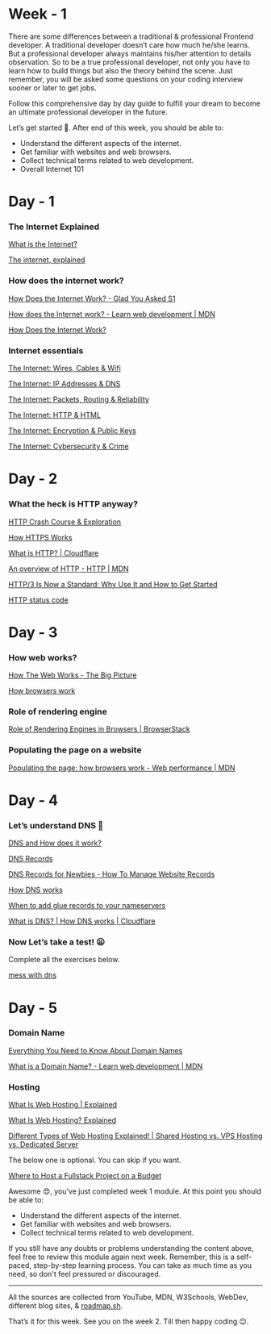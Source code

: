 # Week - 1

There are some differences between a traditional & professional Frontend developer. A traditional developer doesn’t care how much he/she learns. But a professional developer always maintains his/her attention to details observation. So to be a true professional developer, not only you have to learn how to build things but also the theory behind the scene. Just remember, you will be asked some questions on your coding interview sooner or later to get jobs.

Follow this comprehensive day by day guide to fulfill your dream to become an ultimate professional developer in the future.

Let’s get started 🚀. After end of this week, you should be able to:

- Understand the different aspects of the internet.
- Get familiar with websites and web browsers.
- Collect technical terms related to web development.
- Overall Internet 101

# Day - 1

### The Internet Explained

[What is the Internet?](https://www.youtube.com/watch?v=Dxcc6ycZ73M)

[The internet, explained](https://www.vox.com/2014/6/16/18076282/the-internet)

### How does the internet work?

[How Does the Internet Work? - Glad You Asked S1](https://www.youtube.com/watch?v=TNQsmPf24go)

[How does the Internet work? - Learn web development | MDN](https://developer.mozilla.org/en-US/docs/Learn/Common_questions/Web_mechanics/How_does_the_Internet_work)

[How Does the Internet Work?](https://web.stanford.edu/class/msande91si/www-spr04/readings/week1/InternetWhitepaper.htm)

### Internet essentials

[The Internet: Wires, Cables & Wifi](https://youtu.be/ZhEf7e4kopM)

[The Internet: IP Addresses & DNS](https://youtu.be/5o8CwafCxnU)

[The Internet: Packets, Routing & Reliability](https://youtu.be/AYdF7b3nMto)

[The Internet: HTTP & HTML](https://youtu.be/kBXQZMmiA4s)

[The Internet: Encryption & Public Keys](https://youtu.be/ZghMPWGXexs)

[The Internet: Cybersecurity & Crime](https://youtu.be/AuYNXgO_f3Y)

# Day - 2

### What the heck is HTTP anyway?

[HTTP Crash Course & Exploration](https://www.youtube.com/watch?v=iYM2zFP3Zn0)

[How HTTPS Works](https://howhttps.works/why-do-we-need-https/)

[What is HTTP? | Cloudflare](https://www.cloudflare.com/en-gb/learning/ddos/glossary/hypertext-transfer-protocol-http/)

[An overview of HTTP - HTTP | MDN](https://developer.mozilla.org/en-US/docs/Web/HTTP/Overview)

[HTTP/3 Is Now a Standard: Why Use It and How to Get Started](https://thenewstack.io/http-3-is-now-a-standard-why-use-it-and-how-to-get-started/)

[HTTP status code](https://www.youtube.com/watch?v=qmpUfWN7hh4)

# Day - 3

### How web works?

[How The Web Works - The Big Picture](https://www.youtube.com/watch?v=hJHvdBlSxug)

[How browsers work](https://web.dev/howbrowserswork/)

### Role of rendering engine

[Role of Rendering Engines in Browsers | BrowserStack](https://www.browserstack.com/guide/browser-rendering-engine)

### Populating the page on a website

[Populating the page: how browsers work - Web performance | MDN](https://developer.mozilla.org/en-US/docs/Web/Performance/How_browsers_work)

# Day - 4

### Let’s understand DNS 🤨

[DNS and How does it work?](https://www.youtube.com/watch?v=Wj0od2ag5sk)

[DNS Records](https://www.youtube.com/watch?v=7lxgpKh_fRY)

[DNS Records for Newbies - How To Manage Website Records](https://www.youtube.com/watch?v=YV5tkQYcvfg)

[How DNS works](https://howdns.works/ep1/)

[When to add glue records to your nameservers](https://www.youtube.com/watch?v=e48AyJOA9W8)

[What is DNS? | How DNS works | Cloudflare](https://www.cloudflare.com/en-gb/learning/dns/what-is-dns/)

### Now Let’s take a test! 😦

Complete all the exercises below.

[mess with dns](https://messwithdns.net/)

# Day - 5

### Domain Name

[Everything You Need to Know About Domain Names](https://www.youtube.com/watch?v=qO5qcQgiNX4)

[](https://www.cloudflare.com/en-gb/learning/dns/glossary/what-is-a-domain-name/)

[What is a Domain Name? - Learn web development | MDN](https://developer.mozilla.org/en-US/docs/Learn/Common_questions/Web_mechanics/What_is_a_domain_name)

### Hosting

[What Is Web Hosting | Explained](https://www.youtube.com/watch?v=r4GdPRbVBOg)

[What Is Web Hosting? Explained](https://www.youtube.com/watch?v=htbY9-yggB0)

[Different Types of Web Hosting Explained! | Shared Hosting vs. VPS Hosting vs. Dedicated Server](https://www.youtube.com/watch?v=AXVZYzw8geg)

The below one is optional. You can skip if you want.

[Where to Host a Fullstack Project on a Budget](https://www.youtube.com/watch?v=Kx_1NYYJS7Q)

Awesome 😍, you’ve just completed week 1 module. At this point you should be able to:

- Understand the different aspects of the internet.
- Get familiar with websites and web browsers.
- Collect technical terms related to web development.

If you still have any doubts or problems understanding the content above, feel free to review this module again next week. Remember, this is a self-paced, step-by-step learning process. You can take as much time as you need, so don't feel pressured or discouraged.

---

All the sources are collected from YouTube, MDN, W3Schools, WebDev, different blog sites, & [roadmap.sh](http://roadmap.sh).

That’s it for this week. See you on the week 2. Till then happy coding 😉.
